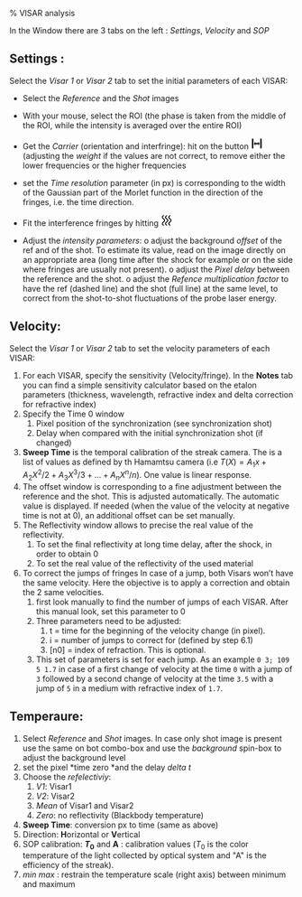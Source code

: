 <!-- 
Visar analysis
Tommaso Vinci 
tommaso.vinci@polytechnique.edu
 -->

% VISAR analysis

In the Window there are 3 tabs on the left : *Settings*, *Velocity* and
*SOP*

Settings :
----------

Select the *Visar 1* or *Visar 2* tab to set the initial parameters of
each VISAR:

  * Select the *Reference* and the *Shot* images
  * With your mouse, select the ROI (the phase is taken from the middle
    of the ROI, while the intensity is averaged over the entire ROI)
  * Get the *Carrier* (orientation and interfringe): hit on the button <img src="refresh2.png" width="20" />
    (adjusting the *weight* if the values are not correct, to remove
    either the lower frequencies or the higher frequencies 

    
  * set the *Time resolution* parameter (in px) is corresponding to the
    width of the Gaussian part of the Morlet function in the direction
    of the fringes, i.e. the time direction.
  * Fit the interference fringes by hitting <img src="refresh.png" width="20" />
  * Adjust the *intensity parameters*: 
      o adjust the background *offset* of the ref and of the shot. To
        estimate its value, read on the image directly on an appropriate
        area (long time after the shock for example or on the side where
        fringes are usually not present).
      o adjust the *Pixel delay* between the reference and the shot.
      o adjust the *Refence multiplication factor* to have the ref
        (dashed line) and the shot (full line) at the same level, to
        correct from the shot-to-shot fluctuations of the probe laser
        energy.


Velocity:
---------

Select the *Visar 1* or *Visar 2* tab to set the velocity parameters of
each VISAR:

 1. For each VISAR, specify the sensitivity (Velocity/fringe). In the **Notes** 
    tab you can find a simple sensitivity calculator based on the etalon 
    parameters (thickness, wavelength, refractive index and delta correction 
    for refractive index)    
 2. Specify the Time 0 window
     1. Pixel position of the synchronization (see synchronization shot)
     2. Delay when compared with the initial synchronization shot (if
        changed) 
 3. **Sweep Time** is the temporal calibration of the streak camera. The is
    a list of values as defined by th Hamamtsu camera (i.e $T(X)=A_1
    x+A_2 X^2 /2+A_3 X^3 /3+...+A_n X^n /n$). One value is linear response.
 4. The offset window is corresponding to a fine adjustment between the
    reference and the shot. This is adjusted automatically. The
    automatic value is displayed. If needed (when the value of the
    velocity at negative time is not at 0), an additional offset can be
    set manually.
 5. The Reflectivity window allows to precise the real value of the
    reflectivity.
     1. To set the final reflectivity at long time delay, after the
        shock, in order to obtain 0
     2. To set the real value of the reflectivity of the used material
 6. To correct the jumps of fringes In case of a jump, both Visars
    won’t have the same velocity. Here the objective is to apply a
    correction and obtain the 2 same velocities.
     1. first look manually to find the number of jumps of each VISAR.
        After this manual look, set this parameter to 0
     2. Three parameters need to be adjusted:
         1. t = time for the beginning of the velocity change (in pixel).
         2. i = number of jumps to correct for (defined by step 6.1)
         3. [n0] = index of refraction. This is optional.
     3. This set of parameters is set for each jump. As an example
        `0 3; 109 5 1.7` in case of a first change of velocity at the
        time `0` with a jump of `3` followed by a second change of velocity
        at the time `3.5` with a jump of `5` in a medium with refractive
        index of `1.7`.


Temperaure:
-----------

 1. Select *Reference* and *Shot* images. In case only shot image is
    present use the same on bot combo-box and use the *background*
    spin-box to adjust the background level
 2. set the pixel *time zero  *and the delay *delta t*
 3. Choose the *refelectiviy*:
     1. *V1*: Visar1
     2. *V2*: Visar2
     3. *Mean* of Visar1 and Visar2
     4. *Zero*: no reflectivity (Blackbody temperature)
 4. **Sweep Time**: conversion px to time (same as above)
 5. Direction: **H**orizontal or **V**ertical
 6. SOP calibration: **$T_0$** and **A** : calibration values ($T_0$ is
    the color temperature of the light collected by optical system and
    "A" is the efficiency of the streak).
 7. *min max* : restrain the temperature scale (right axis) between
    minimum and maximum


